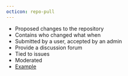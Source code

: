 ```yaml
---
octicon: repo-pull
---
```


* Proposed changes to the repository
* Contains who changed what when
* Submitted by a user, accepted by an admin
* Provide a discussion forum
* Tied to issues
* Moderated
* [Example](https://github.com/alphagov/static/pull/94)